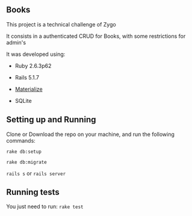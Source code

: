 ## Books

This project is a technical challenge of Zygo

It consists in a authenticated CRUD for Books, with some restrictions for admin's

It was developed using:

* Ruby 2.6.3p62

* Rails 5.1.7

* [Materialize](https://materializecss.com/) 

* SQLite

## Setting up and Running

Clone or Download the repo on your machine, and run the following commands:

`rake db:setup`

`rake db:migrate`

`rails s` or `rails server`

## Running tests

You just need to run:
`rake test`
